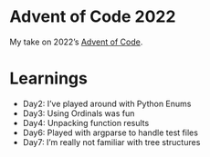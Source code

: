 # Advent of Code 2022

My take on 2022’s [Advent of Code](https://adventofcode.com/2022/).

# Learnings

- Day2: I’ve played around with Python Enums
- Day3: Using Ordinals was fun
- Day4: Unpacking function results
- Day6: Played with argparse to handle test files
- Day7: I’m really not familiar with tree structures
